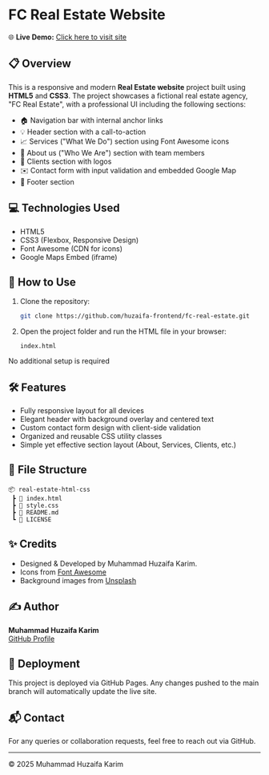 # FC Real Estate Website

🌐 **Live Demo:** [Click here to visit site](https://huzaifa-frontend.github.io/real-estate-html-css/)

## 📋 Overview
This is a responsive and modern **Real Estate website** project built using **HTML5** and **CSS3**. The project showcases a fictional real estate agency, "FC Real Estate", with a professional UI including the following sections:

- 🏠 Navigation bar with internal anchor links
- 💡 Header section with a call-to-action
- 📈 Services ("What We Do") section using Font Awesome icons
- 👥 About us ("Who We Are") section with team members
- 💼 Clients section with logos
- ✉️ Contact form with input validation and embedded Google Map
- 👣 Footer section

## 💻 Technologies Used

- HTML5
- CSS3 (Flexbox, Responsive Design)
- Font Awesome (CDN for icons)
- Google Maps Embed (iframe)

## 🚀 How to Use

1. Clone the repository:
   ```bash
   git clone https://github.com/huzaifa-frontend/fc-real-estate.git
   ```
   
2. Open the project folder and run the HTML file in your browser:
   ```
   index.html
   ```

No additional setup is required

## 🛠️ Features

- Fully responsive layout for all devices
- Elegant header with background overlay and centered text
- Custom contact form design with client-side validation
- Organized and reusable CSS utility classes
- Simple yet effective section layout (About, Services, Clients, etc.)

## 📁 File Structure

```
📦 real-estate-html-css
 ┣ 📄 index.html
 ┣ 📄 style.css
 ┣ 📄 README.md
 ┗ 📄 LICENSE
```

## ✨ Credits

- Designed & Developed by Muhammad Huzaifa Karim.
- Icons from [Font Awesome](https://fontawesome.com/)
- Background images from [Unsplash](https://unsplash.com/)

## ✍️ Author

**Muhammad Huzaifa Karim**  
[GitHub Profile](https://github.com/huzaifakarim1)

## 🔄 Deployment

This project is deployed via GitHub Pages. Any changes pushed to the main branch will automatically update the live site.

## 📬 Contact

For any queries or collaboration requests, feel free to reach out via GitHub.

---

© 2025 Muhammad Huzaifa Karim